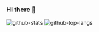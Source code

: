 ### Hi there 👋

<!--
**sato9818/sato9818** is a ✨ _special_ ✨ repository because its `README.md` (this file) appears on your GitHub profile.

Here are some ideas to get you started:

- 🔭 I’m currently working on ...
- 🌱 I’m currently learning ...
- 👯 I’m looking to collaborate on ...
- 🤔 I’m looking for help with ...
- 💬 Ask me about ...
- 📫 How to reach me: ...
- 😄 Pronouns: ...
- ⚡ Fun fact: ...
-->
![github-stats](https://github-readme-stats.vercel.app/api?username=sato9818&count_private=true&theme=react&show_icons=true)
![github-top-langs](https://github-readme-stats.vercel.app/api/top-langs/?username=sato9818&theme=react&hide=c#)
